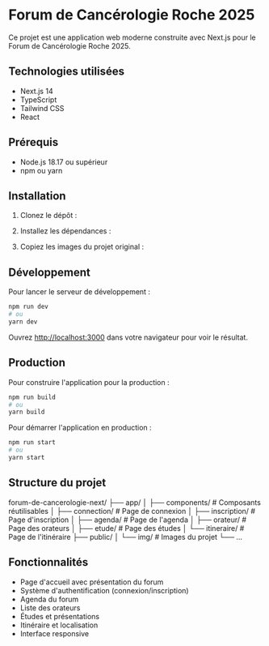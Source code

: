 # Forum de Cancérologie Roche 2025

Ce projet est une application web moderne construite avec Next.js pour le Forum de Cancérologie Roche 2025.

## Technologies utilisées

- Next.js 14
- TypeScript
- Tailwind CSS
- React

## Prérequis

- Node.js 18.17 ou supérieur
- npm ou yarn

## Installation

1. Clonez le dépôt :

2. Installez les dépendances :

3. Copiez les images du projet original :

## Développement

Pour lancer le serveur de développement :

```bash
npm run dev
# ou
yarn dev
```

Ouvrez [http://localhost:3000](http://localhost:3000) dans votre navigateur pour voir le résultat.

## Production

Pour construire l'application pour la production :

```bash
npm run build
# ou
yarn build
```

Pour démarrer l'application en production :

```bash
npm run start
# ou
yarn start
```

## Structure du projet

forum-de-cancerologie-next/
├── app/
│   ├── components/     # Composants réutilisables
│   ├── connection/     # Page de connexion
│   ├── inscription/    # Page d'inscription
│   ├── agenda/        # Page de l'agenda
│   ├── orateur/       # Page des orateurs
│   ├── etude/         # Page des études
│   └── itineraire/    # Page de l'itinéraire
├── public/
│   └── img/          # Images du projet
└── ...

## Fonctionnalités

- Page d'accueil avec présentation du forum
- Système d'authentification (connexion/inscription)
- Agenda du forum
- Liste des orateurs
- Études et présentations
- Itinéraire et localisation
- Interface responsive
